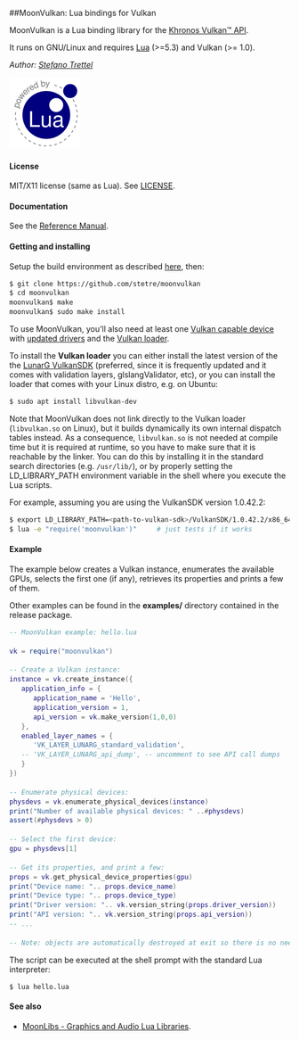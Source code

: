 ##MoonVulkan: Lua bindings for Vulkan

MoonVulkan is a Lua binding library for the [Khronos Vulkan&#8482; API](https://www.khronos.org/vulkan).

It runs on GNU/Linux <!-- and on Windows (MSYS2/MinGW) --> and requires 
[Lua](http://www.lua.org/) (>=5.3) and Vulkan (>= 1.0).



_Author:_ _[Stefano Trettel](https://www.linkedin.com/in/stetre)_

[![Lua logo](./doc/powered-by-lua.gif)](http://www.lua.org/)

#### License

MIT/X11 license (same as Lua). See [LICENSE](./LICENSE).

#### Documentation

See the [Reference Manual](https://stetre.github.io/moonvulkan/doc/index.html).

#### Getting and installing

Setup the build environment as described [here](https://github.com/stetre/moonlibs), then:

```sh
$ git clone https://github.com/stetre/moonvulkan
$ cd moonvulkan
moonvulkan$ make
moonvulkan$ sudo make install
```

To use MoonVulkan, you'll also need at least one 
[Vulkan capable device](http://vulkan.gpuinfo.org/) with
[updated drivers](https://www.howtogeek.com/242045/how-to-get-the-latest-nvidia-amd-or-intel-graphics-drivers-on-ubuntu/) 
and the 
[Vulkan loader](https://github.com/KhronosGroup/Vulkan-LoaderAndValidationLayers/blob/master/loader/LoaderAndLayerInterface.md).

To install the **Vulkan loader** you can either install the latest version of the 
the [LunarG VulkanSDK](https://vulkan.lunarg.com/sdk/home) (preferred, since it is
frequently updated and it comes with validation layers, glslangValidator, etc), or
you can install the loader that comes with your Linux distro, e.g. on Ubuntu:

```sh
$ sudo apt install libvulkan-dev
```

Note that MoonVulkan does not link directly to the Vulkan loader (`libvulkan.so` on Linux), 
but it builds dynamically its own internal dispatch tables instead. 
As a consequence, `libvulkan.so` is not needed at compile time but it is required 
at runtime, so you have to make sure that it is reachable by the linker. 
You can do this by installing it in the standard search directories (e.g. `/usr/lib/`),
or by properly setting the LD_LIBRARY_PATH environment variable in the shell where you execute
the Lua scripts. 

For example, assuming you are using the VulkanSDK version 1.0.42.2:
```sh
$ export LD_LIBRARY_PATH=<path-to-vulkan-sdk>/VulkanSDK/1.0.42.2/x86_64/lib
$ lua -e "require('moonvulkan')"     # just tests if it works
```
 

#### Example

The example below creates a Vulkan instance, enumerates the available GPUs, selects
the first one (if any), retrieves its properties and prints a few of them.

Other examples can be found in the **examples/** directory contained in the release package.

```lua
-- MoonVulkan example: hello.lua

vk = require("moonvulkan")

-- Create a Vulkan instance:
instance = vk.create_instance({
   application_info = {
      application_name = 'Hello',
      application_version = 1,
      api_version = vk.make_version(1,0,0)
   },
   enabled_layer_names = { 
      'VK_LAYER_LUNARG_standard_validation', 
   -- 'VK_LAYER_LUNARG_api_dump', -- uncomment to see API call dumps
   }
})

-- Enumerate physical devices:
physdevs = vk.enumerate_physical_devices(instance)
print("Number of available physical devices: " ..#physdevs)
assert(#physdevs > 0)

-- Select the first device:
gpu = physdevs[1]

-- Get its properties, and print a few:
props = vk.get_physical_device_properties(gpu)
print("Device name: ".. props.device_name)
print("Device type: ".. props.device_type)
print("Driver version: ".. vk.version_string(props.driver_version))
print("API version: ".. vk.version_string(props.api_version))
-- ...

-- Note: objects are automatically destroyed at exit so there is no need for cleanup
```

The script can be executed at the shell prompt with the standard Lua interpreter:

```shell
$ lua hello.lua
```

#### See also

* [MoonLibs - Graphics and Audio Lua Libraries](https://github.com/stetre/moonlibs).
